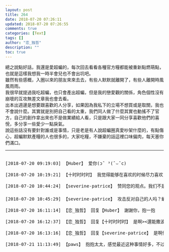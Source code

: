 ```yaml
---
layout: post
title: 264
date: 2018-07-20 07:26:11
updated: 2018-07-20 07:26:55
comments: true
categories: [Text]
tags: []
author: "恋_独哲"
description: ""
toc: true
---
```


<p dir="ltr"  >總之說點好話，我還是愛超蝙的，每次回去看看各種官方糧都能被重新點燃萌點，也就是這樣我想我一時半會兒也不會出坑吧。<br />雖然有些感概，入圈以來的朋友來來去去，有些人默默就離開了，有些人離開時風風雨雨。<br />我很早就提過我吃超蝙，也只會產出超蝙，但是我的戀愛觀的關係，角色個性沒有崩壞的互攻無差文章我也會去看。<br />出本出週邊是想要跟喜歡的人分享，如果因為我私下的立場不想買或是取關，我也不會說什麼。其實就是別把自己看的太重，我們同人做了什麼其實也動搖不了官方，自己的創作拿出來也不是做業績給人看，只是跟大家一同分享喜歡他們的喜悅，多分享一些愛少一點戾氣。<br />說這些話沒有要針對誰或是事情，只是老是有人說超蝙圈真愛吵架什麼的，有點傷心，超蝙默默產糧的人也很多的，大家吃糧，不嫌棄的話這裡口味偏肉，每天塞你們滿口。</p>

---

<pre>

[2018-07-20 09:19:03] 【Huber】 爱你(ɔˆ ³(ˆ⌣ˆc)

[2018-07-20 10:19:21] 【十时时时时】 我觉得能够在喜欢的时候尽力喜欢，能因为喜欢的东西认识喜欢的人儿，其实真的很棒啦，dd恋太！一起友好的玩耍真的很棒！而且恋太每次都很认真很努力的去为超蝙产粮，真的很开心！也十分有幸的，遇见了这样的恋太♥而且我也觉得每个人的cp观不同，所以也不能强求别人的，自己喜欢就做什么吧！

[2018-07-20 10:44:24] 【severine-patrice】 赞同您的观点。我们不是世界的中心，是“世界地图”的中心🤣。做一个平凡普通的自己很好，过好自己的人生，接受这样的自己，爱这样的自己，有勇气接受自己的普通平凡就很好哇。举个不恰当的例子🤣，吃薯条🍟，有人喜欢番茄酱🍅，有人喜欢蛋黄酱，有人喜欢芥末酱，有人喜欢几种酱两头沾一起吃。有人喜欢麦乐鸡的甜辣酱，还有人喜欢沾冰激凌🍦吃。为什么要管别人沾什么酱呢？如果换成这个例子就很好笑啦☺️，马上就想通了。吃自己的汉堡🍔，不要管别人爱沾什么酱🤣。别人是点汉堡还是炸鸡🍗是别人的课题，与自己无关。而且无论是超人还是蝙蝠侠都是那么好的人，我们喜欢他们一定是被他们身上一点或几点感染感动了，敬佩倾慕他们，希望成为他们那样美好的人。如果超人或蝙蝠侠遇到类似的事情，他们会怎么处理呢？难道说超人会因为有人有一些势力不认可他，认为他是伪神，做这些全是为了自己，为了一统地球🌍而做的铺垫，超人就会放弃爱世人就会

[2018-07-20 10:45:29] 【severine-patrice】 攻击反对自己的人吗？蝙蝠侠也遇到各种各样的困难，在他当布鲁西的时候肯定遇到更多的事情，但是他们谁都没有停下…（这是我非常片面的想法哈😊）有想法大家一起愉快滴心平气和讨论嘛，激烈一点也没有关系。但是一定要驳倒一方，获得“胜利”就失去本来探讨问题的初衷了嘛。

[2018-07-20 16:11:14] 【恋_独哲】 回复【Huber】 謝謝你，抱一抱

[2018-07-20 16:12:37] 【恋_独哲】 回复【十时时时时】 是啊><還能撒波萌cp的時候就盡量萌!總之希望喜歡超蝙的大家都開開心心這才是最重要的!他們是那麼美好!

[2018-07-20 16:13:16] 【恋_独哲】 回复【severine-patrice】 是啊他們那麼美好!!!!只想要努力宣傳他們的好!

[2018-07-21 11:13:49] 【paws】 抱抱太太，感觉最近这种事情好多，不过个人认为太太开心就好！！还有，太太我爱你💕💕

</pre>